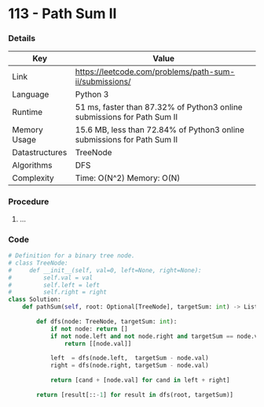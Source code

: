 # 113 - Path Sum II

### Details

| Key | Value |
| --- | ----- |
| Link | https://leetcode.com/problems/path-sum-ii/submissions/
| Language | Python 3
| Runtime | 51 ms, faster than 87.32% of Python3 online submissions for Path Sum II
| Memory Usage | 15.6 MB, less than 72.84% of Python3 online submissions for Path Sum II
| Datastructures | TreeNode
| Algorithms | DFS
| Complexity | Time: O(N^2) Memory: O(N)

### Procedure

1. ...

### Code

```python
# Definition for a binary tree node.
# class TreeNode:
#     def __init__(self, val=0, left=None, right=None):
#         self.val = val
#         self.left = left
#         self.right = right
class Solution:
    def pathSum(self, root: Optional[TreeNode], targetSum: int) -> List[List[int]]:
        
        def dfs(node: TreeNode, targetSum: int):
            if not node: return []
            if not node.left and not node.right and targetSum == node.val:
                return [[node.val]]
            
            left  = dfs(node.left,  targetSum - node.val)
            right = dfs(node.right, targetSum - node.val)
            
            return [cand + [node.val] for cand in left + right]
            
        return [result[::-1] for result in dfs(root, targetSum)]
```
